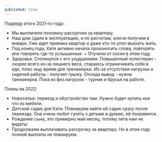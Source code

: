 ```yaml
---
published: true
---
```


Подведу итоги 2021-го года:

- Мы выплатили половину рассрочки за квартиру.
- Наш дом сдали в эксплуатацию, и по расчетам, ключи получим в январе. Уже идет приемка квартир и даже кто-то упел въехать жить.
- Под конец года, Катя активно начала произносить слова, повторять или говорить где-то услышанные. + Отучили от соски в этом году.
- Здоровье. Столкнулся с его ухудшением. Повышенный холестерин - скорее всего из-за лишнего веса, стараюсь ограничивать себя в еде, плюс ищу время для тренажерки. Из-за отсутствия нагрузки и сидячей работы - получил грыжу. Отсюда вывод - нужна тренажерка. Пока из физ.нагрузок - турник и брусья на работе.

Планы на 2022: 
- Новоселье: переезд и обустройство там. Нужно будет купить кое что из мебели.
- Детский садик для Кати. Планируем найти ей садик сразу после переезда. Она очень любит гулять с детьми и думаю, ей понравится.
- Рождение сына, это примерно май месяц, потому лета нам не видать)
- Продолжаем выплачивать рассрочку за квартиру. Но в этом году полной выплаты не планируем.
